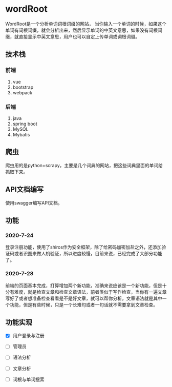 # wordRoot

WordRoot是一个分析单词词根词缀的网站， 当你输入一个单词的时候，如果这个单词有词根词缀，就会分析出来，然后显示单词的中英文意思，如果没有词根词缀，就直接显示中英文意思，用户也可以自定上传单词或词根词缀。

## 技术栈

### 前端

1. vue
2. bootstrap
3. webpack 

### 后端

1. java
2. spring boot
3. MySQL
5. Mybatis

## 爬虫

爬虫用的是python+scrapy，主要是几个词典的网站，把这些词典里面的单词给抓取下来。

## API文档编写

使用swagger编写API文档。

## 功能

### 2020-7-24

登录注册功能，使用了shiros作为安全框架，除了给密码加密加盐之外，还添加验证码或者识图来做人机验证，所以进度较慢，目前来说，已经完成了大部分功能了。

### 2020-7-28

前端的页面基本完成，打算增加两个新功能，准确来说应该是一个新功能，但是十分有难度，就是检查文章和检查文章语法，前者类似于写作检查，当你有一遍文章写好了或者想准备检查看看是不是好文章，就可以帮你分析，文章语法就是其中一个功能，但是有些时候，只是一个长难句或者一句话就不需要拿到文章检查。

## 功能实现

- [x] 用户登录与注册
- [ ] 管理员
- [ ] 语法分析
- [ ] 文章分析
- [ ] 词根与单词搜索

